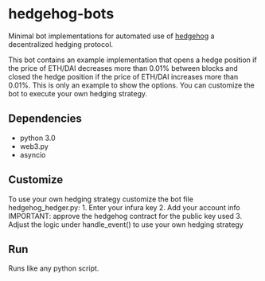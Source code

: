 # hedgehog-bots
Minimal bot implementations for automated use of [hedgehog](https://app.hedgehog.financial/) a decentralized hedging protocol. 

This bot contains an example implementation that opens a hedge position if the price of ETH/DAI decreases more than 0.01% between blocks and closed the hedge position if the price of ETH/DAI increases more than 0.01%. This is only an example to show the options. You can customize the bot to execute your own hedging strategy. 

## Dependencies
- python 3.0
- web3.py
- asyncio

## Customize
To use your own hedging strategy customize the bot file hedgehog_hedger.py:
	1. Enter your infura key 
	2. Add your account info
	  	IMPORTANT: approve the hedgehog contract for the public key used
	3. Adjust the logic under handle_event() to use your own hedging strategy

## Run
Runs like any python script.
